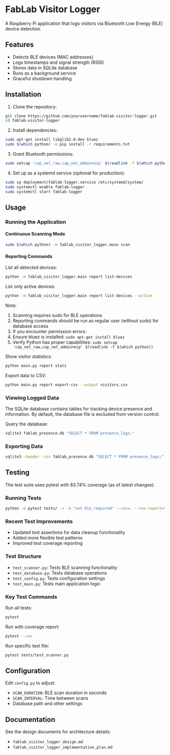 # FabLab Visitor Logger

A Raspberry Pi application that logs visitors via Bluetooth Low Energy (BLE) device detection.

## Features

- Detects BLE devices (MAC addresses)
- Logs timestamps and signal strength (RSSI)
- Stores data in SQLite database
- Runs as a background service
- Graceful shutdown handling

## Installation

1. Clone the repository:
```bash
git clone https://github.com/yourusername/fablab-visitor-logger.git
cd fablab-visitor-logger
```

2. Install dependencies:
```bash
sudo apt-get install libglib2.0-dev bluez
sudo $(which python) -m pip install -r requirements.txt
```

3. Grant Bluetooth permissions:
```bash
sudo setcap 'cap_net_raw,cap_net_admin+eip' $(readlink -f $(which python))
```

4. Set up as a systemd service (optional for production):
```bash
sudo cp deployment/fablab-logger.service /etc/systemd/system/
sudo systemctl enable fablab-logger
sudo systemctl start fablab-logger
```

## Usage

### Running the Application

#### Continuous Scanning Mode
```bash
sudo $(which python) -m fablab_visitor_logger.main scan
```

#### Reporting Commands

List all detected devices:
```bash
python -m fablab_visitor_logger.main report list-devices
```

List only active devices:
```bash
python -m fablab_visitor_logger.main report list-devices --active
```

Note:
1. Scanning requires sudo for BLE operations
2. Reporting commands should be run as regular user (without sudo) for database access
3. If you encounter permission errors:
1. Ensure bluez is installed: `sudo apt-get install bluez`
2. Verify Python has proper capabilities: `sudo setcap 'cap_net_raw,cap_net_admin+eip' $(readlink -f $(which python))`

Show visitor statistics:
```bash
python main.py report stats
```

Export data to CSV:
```bash
python main.py report export-csv --output visitors.csv
```

### Viewing Logged Data
The SQLite database contains tables for tracking device presence and information. By default, the database file is excluded from version control.

Query the database:
```bash
sqlite3 fablab_presence.db "SELECT * FROM presence_logs;"
```

### Exporting Data
```bash
sqlite3 -header -csv fablab_presence.db "SELECT * FROM presence_logs;" > visitors.csv
```

## Testing

The test suite uses pytest with 83.74% coverage (as of latest changes).

### Running Tests
```bash
python -m pytest tests/ -v -m "not ble_required" --cov=. --cov-report=term-missing
```

### Recent Test Improvements
- Updated test assertions for data cleanup functionality
- Added more flexible test patterns
- Improved test coverage reporting

### Test Structure
- `test_scanner.py`: Tests BLE scanning functionality
- `test_database.py`: Tests database operations  
- `test_config.py`: Tests configuration settings
- `test_main.py`: Tests main application logic

### Key Test Commands
Run all tests:
```bash
pytest
```

Run with coverage report:
```bash
pytest --cov
```

Run specific test file:
```bash
pytest tests/test_scanner.py
```

## Configuration

Edit `config.py` to adjust:
- `SCAN_DURATION`: BLE scan duration in seconds
- `SCAN_INTERVAL`: Time between scans
- Database path and other settings

## Documentation

See the design documents for architecture details:
- `fablab_visitor_logger_design.md`
- `fablab_visitor_logger_implementation_plan.md`